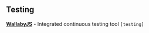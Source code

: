 ## Testing

[**WallabyJS**](https://wallabyjs.com/) - Integrated continuous testing tool `[testing]`